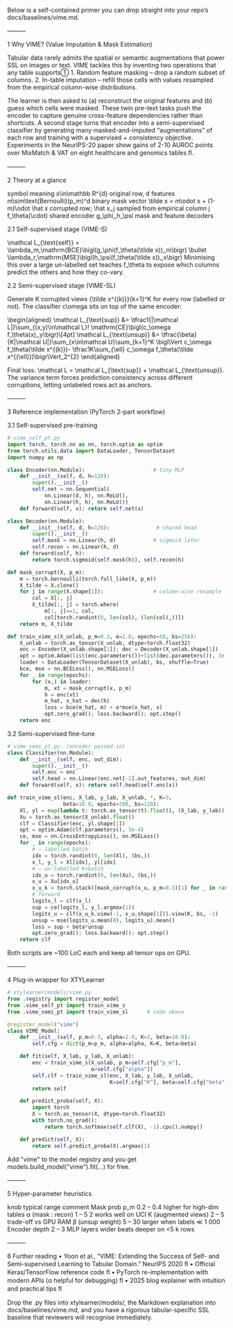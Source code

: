 Below is a self-contained primer you can drop straight into your repo’s docs/baselines/vime.md.

———

1  Why VIME?  (Value Imputation & Mask Estimation)

Tabular data rarely admits the spatial or semantic augmentations that power SSL on images or text. VIME tackles this by inventing two operations that any table supports①
    1.  Random feature masking – drop a random subset of columns.
    2.  In-table imputation – refill those cells with values resampled from the empirical column-wise distributions.

The learner is then asked to (a) reconstruct the original features and (b) guess which cells were masked. These twin pre-text tasks push the encoder to capture genuine cross-feature dependencies rather than shortcuts. A second stage turns that encoder into a semi-supervised classifier by generating many masked-and-imputed “augmentations” of each row and training with a supervised + consistency objective. Experiments in the NeurIPS-20 paper show gains of 2-10 AUROC points over MixMatch & VAT on eight healthcare and genomics tables ﬂ.

———

2  Theory at a glance

symbol    meaning
x\in\mathbb R^{d}    original row, d features
m\sim\text{Bernoulli}(p_m)^d    binary mask vector
\tilde x = m\odot x + (1-m)\odot \hat x    corrupted row; \hat x_j sampled from empirical column j
f_\theta(\cdot)    shared encoder
g_\phi,\,h_\psi    mask and feature decoders

2.1 Self-supervised stage (VIME-S)

\mathcal L_{\text{self}}
= \lambda_m\,\mathrm{BCE}\bigl(g_\phi(f_\theta(\tilde x)),\,m\bigr)
    \bullet    \lambda_r\,\mathrm{MSE}\bigl(h_\psi(f_\theta(\tilde x)),\,x\bigr)
Minimising this over a large un-labelled set teaches f_\theta to expose which columns predict the others and how they co-vary.

2.2 Semi-supervised stage (VIME-SL)

Generate K corrupted views \{\tilde x^{(k)}\}{k=1}^K for every row (labelled or not).
The classifier c\omega sits on top of the same encoder:

\begin{aligned}
\mathcal L_{\text{sup}} &= \tfrac1{|\mathcal L|}\sum_{(x,y)\in\mathcal L}\!
\mathrm{CE}\bigl(c_\omega f_\theta(x),\,y\bigr)\\[4pt]
\mathcal L_{\text{unsup}} &=
\tfrac{\beta}{K|\mathcal U|}\sum_{x\in\mathcal U}\sum_{k=1}^K
\bigl\Vert c_\omega f_\theta(\tilde x^{(k)})-
\tfrac1K\sum_{\ell} c_\omega f_\theta(\tilde x^{(\ell)})\bigr\Vert_2^{2}
\end{aligned}

Final loss: \mathcal L = \mathcal L_{\text{sup}} + \mathcal L_{\text{unsup}}.
The variance term forces prediction consistency across different corruptions, letting unlabeled rows act as anchors.

———

3  Reference implementation (PyTorch 2-part workflow)

3.1 Self-supervised pre-training

```python
# vime_self_pt.py
import torch, torch.nn as nn, torch.optim as optim
from torch.utils.data import DataLoader, TensorDataset
import numpy as np

class Encoder(nn.Module):                      # tiny MLP
    def __init__(self, d, h=128):
        super().__init__()
        self.net = nn.Sequential(
            nn.Linear(d, h), nn.ReLU(),
            nn.Linear(h, h), nn.ReLU())
    def forward(self, x): return self.net(x)

class Decoder(nn.Module):
    def __init__(self, d, h=128):               # shared head
        super().__init__()
        self.mask = nn.Linear(h, d)            # sigmoid later
        self.recon = nn.Linear(h, d)
    def forward(self, h):
        return torch.sigmoid(self.mask(h)), self.recon(h)

def mask_corrupt(X, p_m):
    m = torch.bernoulli(torch.full_like(X, p_m))
    X_tilde = X.clone()
    for j in range(X.shape[1]):                # column-wise resample
        col = X[:, j]
        X_tilde[:, j] = torch.where(
            m[:, j]==1, col,
            col[torch.randint(0, len(col), (len(col),))])
    return m, X_tilde

def train_vime_s(X_unlab, p_m=0.3, α=2.0, epochs=50, bs=256):
    X_unlab = torch.as_tensor(X_unlab, dtype=torch.float32)
    enc = Encoder(X_unlab.shape[1]); dec = Decoder(X_unlab.shape[1])
    opt = optim.Adam(list(enc.parameters())+list(dec.parameters()), 3e-4)
    loader = DataLoader(TensorDataset(X_unlab), bs, shuffle=True)
    bce, mse = nn.BCELoss(), nn.MSELoss()
    for _ in range(epochs):
        for (x,) in loader:
            m, xt = mask_corrupt(x, p_m)
            h = enc(xt)
            m_hat, x_hat = dec(h)
            loss = bce(m_hat, m) + α*mse(x_hat, x)
            opt.zero_grad(); loss.backward(); opt.step()
    return enc
```

3.2 Semi-supervised fine-tune

```python
# vime_semi_pt.py  (encoder passed in)
class Classifier(nn.Module):
    def __init__(self, enc, out_dim):
        super().__init__()
        self.enc = enc
        self.head = nn.Linear(enc.net[-2].out_features, out_dim)
    def forward(self, x): return self.head(self.enc(x))

def train_vime_sl(enc, X_lab, y_lab, X_unlab, *, K=3,
                  beta=10.0, epochs=200, bs=128):
    Xl, yl = map(lambda t: torch.as_tensor(t).float(), (X_lab, y_lab))
    Xu = torch.as_tensor(X_unlab).float()
    clf = Classifier(enc, yl.shape[1])
    opt = optim.Adam(clf.parameters(), 3e-4)
    ce, mse = nn.CrossEntropyLoss(), nn.MSELoss()
    for _ in range(epochs):
        # — labelled batch
        idx = torch.randint(0, len(Xl), (bs,))
        x_l, y_l = Xl[idx], yl[idx]
        # — un-labelled K×batch
        idx_u = torch.randint(0, len(Xu), (bs,))
        x_u = Xu[idx_u]
        x_u_k = torch.stack([mask_corrupt(x_u, p_m=0.3)[1] for _ in range(K)])
        # forward
        logits_l = clf(x_l)
        sup = ce(logits_l, y_l.argmax(1))
        logits_u = clf(x_u_k.view(-1, x_u.shape[1])).view(K, bs, -1)
        unsup = mse(logits_u.mean(0), logits_u).mean()
        loss = sup + beta*unsup
        opt.zero_grad(); loss.backward(); opt.step()
    return clf
```

Both scripts are ~100 LoC each and keep all tensor ops on GPU.

———

4  Plug-in wrapper for XTYLearner

```python
# xtylearner/models/vime.py
from .registry import register_model
from .vime_self_pt import train_vime_s
from .vime_semi_pt import train_vime_sl      # code above

@register_model("vime")
class VIME_Model:
    def __init__(self, p_m=0.3, alpha=2.0, K=3, beta=10.0):
        self.cfg = dict(p_m=p_m, alpha=alpha, K=K, beta=beta)

    def fit(self, X_lab, y_lab, X_unlab):
        enc = train_vime_s(X_unlab, p_m=self.cfg["p_m"],
                           α=self.cfg["alpha"])
        self.clf = train_vime_sl(enc, X_lab, y_lab, X_unlab,
                                 K=self.cfg["K"], beta=self.cfg["beta"])
        return self

    def predict_proba(self, X):
        import torch
        X = torch.as_tensor(X, dtype=torch.float32)
        with torch.no_grad():
            return torch.softmax(self.clf(X), -1).cpu().numpy()

    def predict(self, X):
        return self.predict_proba(X).argmax(1)
```

Add "vime" to the model registry and you get models.build_model("vime").fit(...) for free.

———

5  Hyper-parameter heuristics

knob    typical range    comment
Mask prob p_m    0.2 – 0.4    higher for high-dim tables
α (mask : recon)    1 – 5    2 works well on UCI
K (augmented views)    2 – 5    trade-off vs GPU RAM
β (unsup weight)    5 – 30    larger when labels ≪ 1 000
Encoder depth    2 – 3 MLP layers    wider beats deeper on <5 k rows

———

6  Further reading
    •  Yoon et al., “VIME: Extending the Success of Self- and Semi-supervised Learning to Tabular Domain.” NeurIPS 2020 ﬂ
    •  Official Keras/TensorFlow reference code ﬂ
    •  PyTorch re-implementation with modern APIs (α helpful for debugging) ﬂ
    •  2025 blog explainer with intuition and practical tips ﬂ

Drop the .py files into xtylearner/models/, the Markdown explanation into docs/baselines/vime.md, and you have a rigorous tabular-specific SSL baseline that reviewers will recognise immediately.
